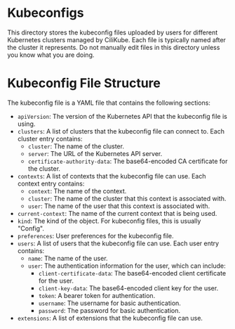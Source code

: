 # Kubeconfigs

This directory stores the kubeconfig files uploaded by users for different Kubernetes clusters managed by CiliKube.
Each file is typically named after the cluster it represents.
Do not manually edit files in this directory unless you know what you are doing.

# Kubeconfig File Structure 
The kubeconfig file is a YAML file that contains the following sections:
- `apiVersion`: The version of the Kubernetes API that the kubeconfig file is using.
- `clusters`: A list of clusters that the kubeconfig file can connect to. Each cluster entry contains:
  - `cluster`: The name of the cluster.
  - `server`: The URL of the Kubernetes API server.
  - `certificate-authority-data`: The base64-encoded CA certificate for the cluster.
- `contexts`: A list of contexts that the kubeconfig file can use. Each context entry contains:
    - `context`: The name of the context.
    - `cluster`: The name of the cluster that this context is associated with.
    - `user`: The name of the user that this context is associated with.        
- `current-context`: The name of the current context that is being used.
- `kind`: The kind of the object. For kubeconfig files, this is usually "Config".
- `preferences`: User preferences for the kubeconfig file.
- `users`: A list of users that the kubeconfig file can use. Each user entry contains:
  - `name`: The name of the user.
  - `user`: The authentication information for the user, which can include:
    - `client-certificate-data`: The base64-encoded client certificate for the user.
    - `client-key-data`: The base64-encoded client key for the user.
    - `token`: A bearer token for authentication.
    - `username`: The username for basic authentication.
    - `password`: The password for basic authentication.
- `extensions`: A list of extensions that the kubeconfig file can use. 